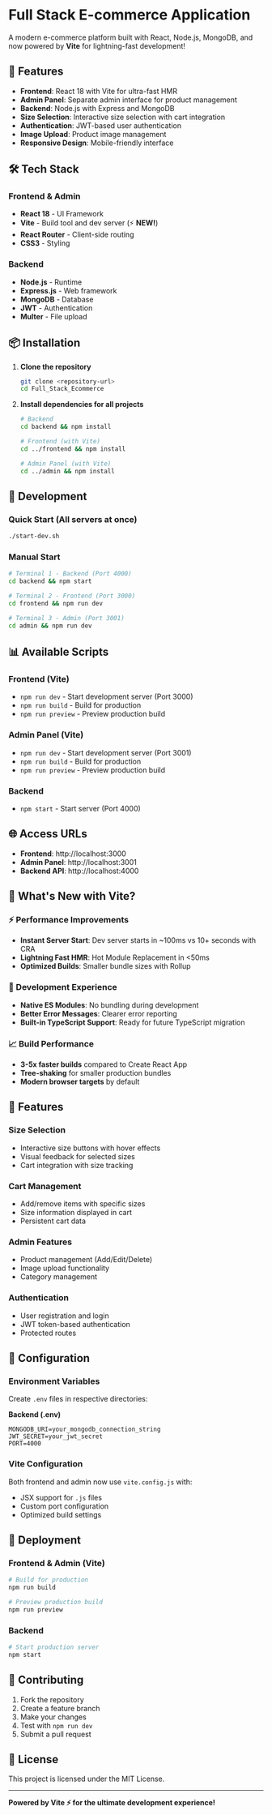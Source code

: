 # Full Stack E-commerce Application

A modern e-commerce platform built with React, Node.js, MongoDB, and now powered by **Vite** for lightning-fast development!

## 🚀 Features

- **Frontend**: React 18 with Vite for ultra-fast HMR
- **Admin Panel**: Separate admin interface for product management
- **Backend**: Node.js with Express and MongoDB
- **Size Selection**: Interactive size selection with cart integration
- **Authentication**: JWT-based user authentication
- **Image Upload**: Product image management
- **Responsive Design**: Mobile-friendly interface

## 🛠️ Tech Stack

### Frontend & Admin

- **React 18** - UI Framework
- **Vite** - Build tool and dev server (⚡ **NEW!**)
- **React Router** - Client-side routing
- **CSS3** - Styling

### Backend

- **Node.js** - Runtime
- **Express.js** - Web framework
- **MongoDB** - Database
- **JWT** - Authentication
- **Multer** - File upload

## 📦 Installation

1. **Clone the repository**

   ```bash
   git clone <repository-url>
   cd Full_Stack_Ecommerce
   ```

2. **Install dependencies for all projects**

   ```bash
   # Backend
   cd backend && npm install

   # Frontend (with Vite)
   cd ../frontend && npm install

   # Admin Panel (with Vite)
   cd ../admin && npm install
   ```

## 🚀 Development

### Quick Start (All servers at once)

```bash
./start-dev.sh
```

### Manual Start

```bash
# Terminal 1 - Backend (Port 4000)
cd backend && npm start

# Terminal 2 - Frontend (Port 3000)
cd frontend && npm run dev

# Terminal 3 - Admin (Port 3001)
cd admin && npm run dev
```

## 📊 Available Scripts

### Frontend (Vite)

- `npm run dev` - Start development server (Port 3000)
- `npm run build` - Build for production
- `npm run preview` - Preview production build

### Admin Panel (Vite)

- `npm run dev` - Start development server (Port 3001)
- `npm run build` - Build for production
- `npm run preview` - Preview production build

### Backend

- `npm start` - Start server (Port 4000)

## 🌐 Access URLs

- **Frontend**: http://localhost:3000
- **Admin Panel**: http://localhost:3001
- **Backend API**: http://localhost:4000

## 🎯 What's New with Vite?

### ⚡ Performance Improvements

- **Instant Server Start**: Dev server starts in ~100ms vs 10+ seconds with CRA
- **Lightning Fast HMR**: Hot Module Replacement in <50ms
- **Optimized Builds**: Smaller bundle sizes with Rollup

### 🔧 Development Experience

- **Native ES Modules**: No bundling during development
- **Better Error Messages**: Clearer error reporting
- **Built-in TypeScript Support**: Ready for future TypeScript migration

### 📈 Build Performance

- **3-5x faster builds** compared to Create React App
- **Tree-shaking** for smaller production bundles
- **Modern browser targets** by default

## 🎨 Features

### Size Selection

- Interactive size buttons with hover effects
- Visual feedback for selected sizes
- Cart integration with size tracking

### Cart Management

- Add/remove items with specific sizes
- Size information displayed in cart
- Persistent cart data

### Admin Features

- Product management (Add/Edit/Delete)
- Image upload functionality
- Category management

### Authentication

- User registration and login
- JWT token-based authentication
- Protected routes

## 🔧 Configuration

### Environment Variables

Create `.env` files in respective directories:

**Backend (.env)**

```
MONGODB_URI=your_mongodb_connection_string
JWT_SECRET=your_jwt_secret
PORT=4000
```

### Vite Configuration

Both frontend and admin now use `vite.config.js` with:

- JSX support for `.js` files
- Custom port configuration
- Optimized build settings

## 🚀 Deployment

### Frontend & Admin (Vite)

```bash
# Build for production
npm run build

# Preview production build
npm run preview
```

### Backend

```bash
# Start production server
npm start
```

## 🤝 Contributing

1. Fork the repository
2. Create a feature branch
3. Make your changes
4. Test with `npm run dev`
5. Submit a pull request

## 📄 License

This project is licensed under the MIT License.

---

**Powered by Vite ⚡ for the ultimate development experience!**
